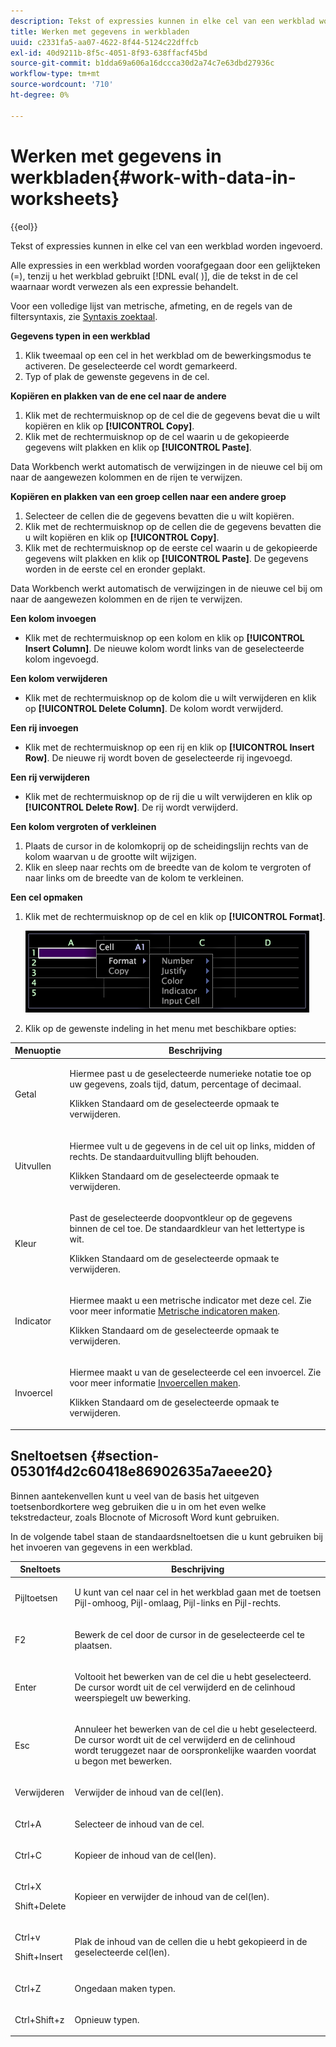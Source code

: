 ```yaml
---
description: Tekst of expressies kunnen in elke cel van een werkblad worden ingevoerd.
title: Werken met gegevens in werkbladen
uuid: c2331fa5-aa07-4622-8f44-5124c22dffcb
exl-id: 40d9211b-8f5c-4051-8f93-638ffacf45bd
source-git-commit: b1dda69a606a16dccca30d2a74c7e63dbd27936c
workflow-type: tm+mt
source-wordcount: '710'
ht-degree: 0%

---
```


# Werken met gegevens in werkbladen{#work-with-data-in-worksheets}

{{eol}}

Tekst of expressies kunnen in elke cel van een werkblad worden ingevoerd.

Alle expressies in een werkblad worden voorafgegaan door een gelijkteken (=), tenzij u het werkblad gebruikt [!DNL eval( )], die de tekst in de cel waarnaar wordt verwezen als een expressie behandelt.

Voor een volledige lijst van metrische, afmeting, en de regels van de filtersyntaxis, zie [Syntaxis zoektaal](../../../home/c-get-started/c-qry-lang-syntx/c-qry-lang-syntx.md#concept-15d1d3f5164a47d49468c5acb7299d9f).

**Gegevens typen in een werkblad**

1. Klik tweemaal op een cel in het werkblad om de bewerkingsmodus te activeren. De geselecteerde cel wordt gemarkeerd.
1. Typ of plak de gewenste gegevens in de cel.

**Kopiëren en plakken van de ene cel naar de andere**

1. Klik met de rechtermuisknop op de cel die de gegevens bevat die u wilt kopiëren en klik op **[!UICONTROL Copy]**.
1. Klik met de rechtermuisknop op de cel waarin u de gekopieerde gegevens wilt plakken en klik op **[!UICONTROL Paste]**.

Data Workbench werkt automatisch de verwijzingen in de nieuwe cel bij om naar de aangewezen kolommen en de rijen te verwijzen.

**Kopiëren en plakken van een groep cellen naar een andere groep**

1. Selecteer de cellen die de gegevens bevatten die u wilt kopiëren.
1. Klik met de rechtermuisknop op de cellen die de gegevens bevatten die u wilt kopiëren en klik op **[!UICONTROL Copy]**.
1. Klik met de rechtermuisknop op de eerste cel waarin u de gekopieerde gegevens wilt plakken en klik op **[!UICONTROL Paste]**. De gegevens worden in de eerste cel en eronder geplakt.

Data Workbench werkt automatisch de verwijzingen in de nieuwe cel bij om naar de aangewezen kolommen en de rijen te verwijzen.

**Een kolom invoegen**

* Klik met de rechtermuisknop op een kolom en klik op **[!UICONTROL Insert Column]**. De nieuwe kolom wordt links van de geselecteerde kolom ingevoegd.

**Een kolom verwijderen**

* Klik met de rechtermuisknop op de kolom die u wilt verwijderen en klik op **[!UICONTROL Delete Column]**. De kolom wordt verwijderd.

**Een rij invoegen**

* Klik met de rechtermuisknop op een rij en klik op **[!UICONTROL Insert Row]**. De nieuwe rij wordt boven de geselecteerde rij ingevoegd.

**Een rij verwijderen**

* Klik met de rechtermuisknop op de rij die u wilt verwijderen en klik op **[!UICONTROL Delete Row]**. De rij wordt verwijderd.

**Een kolom vergroten of verkleinen**

1. Plaats de cursor in de kolomkoprij op de scheidingslijn rechts van de kolom waarvan u de grootte wilt wijzigen.
1. Klik en sleep naar rechts om de breedte van de kolom te vergroten of naar links om de breedte van de kolom te verkleinen.

**Een cel opmaken**

1. Klik met de rechtermuisknop op de cel en klik op **[!UICONTROL Format]**.

   ![](assets/mnu_Worksheet_Format.png)

1. Klik op de gewenste indeling in het menu met beschikbare opties:

<table id="table_5788E01E52CC44E7927A0D23760D9EDD"> 
 <thead> 
  <tr> 
   <th colname="col1" class="entry"> Menuoptie </th> 
   <th colname="col2" class="entry"> Beschrijving </th> 
  </tr>
 </thead>
 <tbody> 
  <tr> 
   <td colname="col1"> <p>Getal </p> </td> 
   <td colname="col2"> <p>Hiermee past u de geselecteerde numerieke notatie toe op uw gegevens, zoals tijd, datum, percentage of decimaal. </p> <p>Klikken <span class="uicontrol"> Standaard</span> om de geselecteerde opmaak te verwijderen. </p> </td> 
  </tr> 
  <tr> 
   <td colname="col1"> <p>Uitvullen </p> </td> 
   <td colname="col2"> <p>Hiermee vult u de gegevens in de cel uit op links, midden of rechts. De standaarduitvulling blijft behouden. </p> <p>Klikken <span class="uicontrol"> Standaard</span> om de geselecteerde opmaak te verwijderen. </p> </td> 
  </tr> 
  <tr> 
   <td colname="col1"> <p>Kleur </p> </td> 
   <td colname="col2"> <p>Past de geselecteerde doopvontkleur op de gegevens binnen de cel toe. De standaardkleur van het lettertype is wit. </p> <p>Klikken <span class="uicontrol"> Standaard</span> om de geselecteerde opmaak te verwijderen. </p> </td> 
  </tr> 
  <tr> 
   <td colname="col1"> <p>Indicator </p> </td> 
   <td colname="col2"> <p>Hiermee maakt u een metrische indicator met deze cel. Zie voor meer informatie <a href="../../../home/c-get-started/c-analysis-vis/c-wksts/c-metric-ind.md#concept-f0e911b23b2c4e8da3e1ea7b9ae04183"> Metrische indicatoren maken</a>. </p> <p>Klikken <span class="uicontrol"> Standaard</span> om de geselecteerde opmaak te verwijderen. </p> </td> 
  </tr> 
  <tr> 
   <td colname="col1"> <p>Invoercel </p> </td> 
   <td colname="col2"> <p>Hiermee maakt u van de geselecteerde cel een invoercel. Zie voor meer informatie <a href="../../../home/c-get-started/c-analysis-vis/c-wksts/c-input-cells.md#concept-08cd2c05a28a43dd9f7698b37e23e590"> Invoercellen maken</a>. </p> <p>Klikken <span class="uicontrol"> Standaard</span> om de geselecteerde opmaak te verwijderen. </p> </td> 
  </tr> 
 </tbody> 
</table>

## Sneltoetsen {#section-05301f4d2c60418e86902635a7aeee20}

Binnen aantekenvellen kunt u veel van de basis het uitgeven toetsenbordkortere weg gebruiken die u in om het even welke tekstredacteur, zoals Blocnote of Microsoft Word kunt gebruiken.

In de volgende tabel staan de standaardsneltoetsen die u kunt gebruiken bij het invoeren van gegevens in een werkblad.

<table id="table_8E6F73F253B3451CA1DE45EE4F4E69EF"> 
 <thead> 
  <tr> 
   <th colname="col1" class="entry"> Sneltoets </th> 
   <th colname="col2" class="entry"> Beschrijving </th> 
  </tr> 
 </thead>
 <tbody> 
  <tr> 
   <td colname="col1"> <p>Pijltoetsen </p> </td> 
   <td colname="col2"> <p>U kunt van cel naar cel in het werkblad gaan met de toetsen Pijl-omhoog, Pijl-omlaag, Pijl-links en Pijl-rechts. </p> </td> 
  </tr> 
  <tr> 
   <td colname="col1"> <p>F2 </p> </td> 
   <td colname="col2"> <p>Bewerk de cel door de cursor in de geselecteerde cel te plaatsen. </p> </td> 
  </tr> 
  <tr> 
   <td colname="col1"> <p>Enter </p> </td> 
   <td colname="col2"> <p>Voltooit het bewerken van de cel die u hebt geselecteerd. De cursor wordt uit de cel verwijderd en de celinhoud weerspiegelt uw bewerking. </p> </td> 
  </tr> 
  <tr> 
   <td colname="col1"> <p>Esc </p> </td> 
   <td colname="col2"> <p>Annuleer het bewerken van de cel die u hebt geselecteerd. De cursor wordt uit de cel verwijderd en de celinhoud wordt teruggezet naar de oorspronkelijke waarden voordat u begon met bewerken. </p> </td> 
  </tr> 
  <tr> 
   <td colname="col1"> <p>Verwijderen </p> </td> 
   <td colname="col2"> <p>Verwijder de inhoud van de cel(len). </p> </td> 
  </tr> 
  <tr> 
   <td colname="col1"> <p>Ctrl+A </p> </td> 
   <td colname="col2"> <p>Selecteer de inhoud van de cel. </p> </td> 
  </tr> 
  <tr> 
   <td colname="col1"> <p>Ctrl+C </p> </td> 
   <td colname="col2"> <p>Kopieer de inhoud van de cel(len). </p> </td> 
  </tr> 
  <tr> 
   <td colname="col1"> <p>Ctrl+X </p> <p>Shift+Delete </p> </td> 
   <td colname="col2"> <p>Kopieer en verwijder de inhoud van de cel(len). </p> </td> 
  </tr> 
  <tr> 
   <td colname="col1"> <p>Ctrl+v </p> <p>Shift+Insert </p> </td> 
   <td colname="col2"> <p>Plak de inhoud van de cellen die u hebt gekopieerd in de geselecteerde cel(len). </p> </td> 
  </tr> 
  <tr> 
   <td colname="col1"> <p>Ctrl+Z </p> </td> 
   <td colname="col2"> <p>Ongedaan maken typen. </p> </td> 
  </tr> 
  <tr> 
   <td colname="col1"> <p>Ctrl+Shift+z </p> </td> 
   <td colname="col2"> <p>Opnieuw typen. </p> </td> 
  </tr> 
 </tbody> 
</table>
